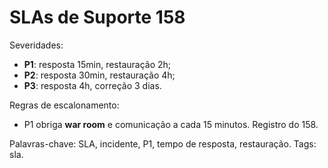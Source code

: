 # SLAs de Suporte 158

Severidades:
- **P1**: resposta 15min, restauração 2h;
- **P2**: resposta 30min, restauração 4h;
- **P3**: resposta 4h, correção 3 dias.

Regras de escalonamento:
- P1 obriga **war room** e comunicação a cada 15 minutos.
Registro do 158.

Palavras-chave: SLA, incidente, P1, tempo de resposta, restauração.
Tags: sla.
